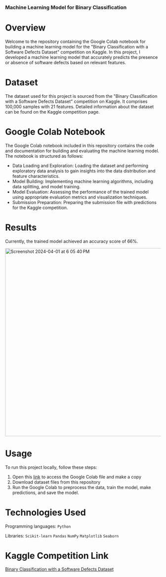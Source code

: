 ### Machine Learning Model for Binary Classification

# Overview

Welcome to the repository containing the Google Colab notebook for building a machine learning model for the "Binary Classification with a Software Defects Dataset" competition on Kaggle. In this project, I developed a machine learning model that accurately predicts the presence or absence of software defects based on relevant features.

# Dataset

The dataset used for this project is sourced from the "Binary Classification with a Software Defects Dataset" competition on Kaggle. It comprises 100,000 samples with 21 features. Detailed information about the dataset can be found on the Kaggle competition page.

# Google Colab Notebook

The Google Colab notebook included in this repository contains the code and documentation for building and evaluating the machine learning model. The notebook is structured as follows:

- Data Loading and Exploration: Loading the dataset and performing exploratory data analysis to gain insights into the data distribution and feature characteristics.
- Model Building: Implementing machine learning algorithms, including data splitting, and model training.
- Model Evaluation: Assessing the performance of the trained model using appropriate evaluation metrics and visualization techniques.
- Submission Preparation: Preparing the submission file with predictions for the Kaggle competition.

# Results

Currently, the trained model achieved an accuracy score of 66%. 

<img width="609" alt="Screenshot 2024-04-01 at 6 05 40 PM" src="https://github.com/Ph1so/Binary-Classification-with-a-Software-Defects-Dataset/assets/56458094/be6b4ab2-c749-41a1-ad88-02ec81ce0e23">

# Usage

To run this project locally, follow these steps:

1. Open this [link](https://colab.research.google.com/drive/1UfI3Nj5jgRPzssAC03drFVRqsctfYaQu?usp=sharing) to access the Google Colab file and make a copy
2. Download dataset files from this repository
3. Run the Google Colab to preprocess the data, train the model, make predictions, and save the model.

# Technologies Used

Programming languages: `Python`

Libraries: `Scikit-learn` `Pandas` `NumPy` `Matplotlib` `Seaborn`

# Kaggle Competition Link

[Binary Classification with a Software Defects Dataset](https://www.kaggle.com/competitions/playground-series-s3e23/overview)
